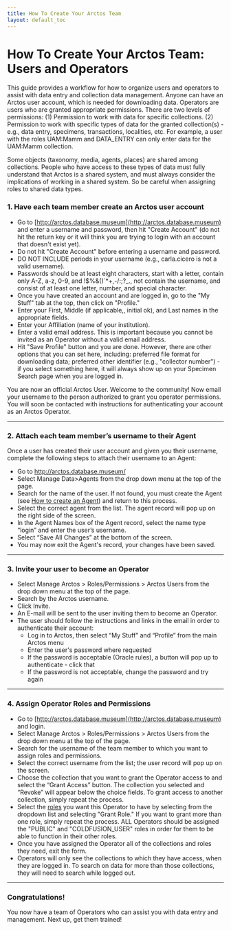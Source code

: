```yaml
---
title: How To Create Your Arctos Team
layout: default_toc
---
```


# How To Create Your Arctos Team: Users and Operators

This guide provides a workflow for how to organize users and operators to assist with data entry and collection data management. Anyone can have an Arctos user account, which is needed for downloading data. Operators are users who are granted appropriate permissions. There are two levels of permissions: (1) Permission to work with data for specific collections. (2) Permission to work with specific types of data for the granted collection(s) - e.g., data entry, specimens, transactions, localities, etc. For example, a user with the roles UAM:Mamm and DATA_ENTRY can only enter data for the UAM:Mamm collection.

Some objects (taxonomy, media, agents, places) are shared among collections. People who have access to these types of data must fully understand that Arctos is a shared system, and must always consider the implications of working in a shared system. So be careful when assigning roles to shared data types.

### 1.	Have each team member create an Arctos user account

* Go to [http://arctos.database.museum](http://arctos.database.museum) and enter a username and password, then hit "Create Account" (do not hit the return key or it will think you are trying to login with an account that doesn't exist yet).
 * Do not hit "Create Account" before entering a username and password.
 * DO NOT INCLUDE periods in your username (e.g., carla.cicero is not a valid username).
 * Passwords should be at least eight characters, start with a letter, contain only A-Z, a-z, 0-9, and !$%&()`*+,-/:;?_., not contain the username, and consist of at least one letter, number, and special character.
* Once you have created an account and are logged in, go to the "My Stuff" tab at the top, then click on "Profile."
* Enter your First, Middle (if applicable,, initial ok), and Last names in the appropriate fields.
* Enter your Affiliation (name of your institution).
* Enter a valid email address. This is important because you cannot be invited as an Operator without a valid email address.
* Hit "Save Profile" button and you are done. However, there are other options that you can set here, including: preferred file format for downloading data; preferred other identifier (e.g., "collector number") - if you select something here, it will always show up on your Specimen Search page when you are logged in.

You are now an official Arctos User.  Welcome to the community!  Now email your username to the person authorized to grant you operator permissions.  You will soon be contacted with instructions for authenticating your account as an Arctos Operator.

---

### 2.	Attach each team member’s username to their Agent

Once a user has created their user account and given you their username, complete the following steps to attach their username to an Agent:

 * Go to http://arctos.database.museum/
 * Select Manage Data>Agents from the drop down menu at the top of the page.  
 * Search for the name of the user.  If not found, you must create the Agent (see [How to create an Agent](https://arctosdb.github.io/documentation-wiki/how_to/How-to-Create-Agents.html)) and return to this process.
 * Select the correct agent from the list.  The agent record will pop up on the right side of the screen.
 * In the Agent Names box of the Agent record, select the name type “login” and enter the user’s username.
 * Select “Save All Changes” at the bottom of the screen.
 * You may now exit the Agent's record, your changes have been saved.
 
---

### 3.	Invite your user to become an Operator

* Select Manage Arctos > Roles/Permissions > Arctos Users from the drop down menu at the top of the page.
* Search by the Arctos username.
* Click Invite.
* An E-mail will be sent to the user inviting them to become an Operator.
* The user should follow the instructions and links in the email in order to authenticate their account:
  * Log in to Arctos, then select “My Stuff” and “Profile” from the main Arctos menu
  * Enter the user's password where requested
  * If the password is acceptable (Oracle rules), a button will pop up to authenticate - click that
  * If the password is not acceptable, change the password and try again

---

### 4.	Assign Operator Roles and Permissions

* Go to [http://arctos.database.museum](http://arctos.database.museum) and login.
* Select Manage Arctos > Roles/Permissions > Arctos Users from the drop down menu at the top of the page.
* Search for the username of the team member to which you want to assign roles and permissions.
* Select the correct username from the list; the user record will pop up on the screen.
* Choose the collection that you want to grant the Operator access to and select the “Grant Access” button. The collection you selected and “Revoke” will appear below the choice fields. To grant access to another collection, simply repeat the process.
* Select the [roles](http://arctos.database.museum/Admin/user_roles.cfm) you want this Operator to have by selecting from the dropdown list and selecting "Grant Role." If you want to grant more than one role, simply repeat the process. ALL Operators should be assigned the "PUBLIC" and "COLDFUSION_USER" roles in order for them to be able to function in their other roles.
* Once you have assigned the Operator all of the collections and roles they need, exit the form.
* Operators will only see the collections to which they have access, when they are logged in. To search on data for more than those collections, they will need to search while logged out.

---

### Congratulations!
You now have a team of Operators who can assist you with data entry and management. Next up, get them trained!
